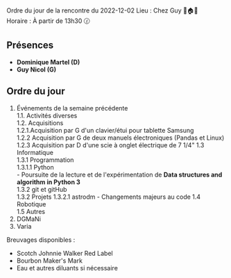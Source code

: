Ordre du jour de la rencontre du 2022-12-02
Lieu :    Chez Guy 🌲🏠🌳  
Horaire : À partir de 13h30 🕜  
## Présences
* **Dominique Martel (D)**
* **Guy Nicol (G)**

## Ordre du jour
1. Événements de la semaine précédente  
  1.1.  Activités diverses  
  1.2.  Acquisitions  
    1.2.1.Acquisition par G d'un clavier/étui pour tablette Samsung  
    1.2.2 Acquisition par G de deux manuels électroniques (Pandas et Linux)  
    1.2.3 Acquisition par D d'une scie à onglet électrique de 7 1/4"
  1.3 Informatique  
    1.3.1 Programmation  
      1.3.1.1 Python  
               - Poursuite de la lecture et de l'expérimentation de **Data structures and algorithm in Python 3**  
      1.3.2 git et gitHub  
    1.3.2 Projets
      1.3.2.1 astrodm
               - Changements majeurs au code 
  1.4 Robotique  
  1.5 Autres 
2. DGMaNi  
3. Varia  



Breuvages disponibles :
  * Scotch Johnnie Walker Red Label
  * Bourbon Maker's Mark
  * Eau et autres diluants si nécessaire
